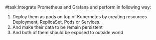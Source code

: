 #task:Integrate Prometheus and Grafana and perform in following way:

1. Deploy them as pods on top of Kubernetes by creating resources Deployment, ReplicaSet, Pods or Services.
2. And make their data to be remain persistent
3. And both of them should be exposed to outside world
